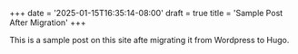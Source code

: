 +++
date = '2025-01-15T16:35:14-08:00'
draft = true
title = 'Sample Post After Migration'
+++

This is a sample post on this site afte migrating it from Wordpress to Hugo.